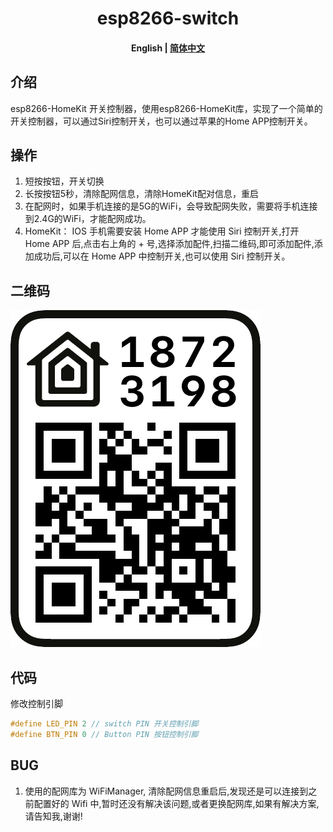 

<h1 align="center">esp8266-switch</h1>
<h4 align="center"><strong>English</strong> | <a href="https://github.com/tiny-craft/tiny-rdm/blob/main/README_zh.md">
简体中文</a></h4>

## 介绍
esp8266-HomeKit 开关控制器，使用esp8266-HomeKit库，实现了一个简单的开关控制器，可以通过Siri控制开关，也可以通过苹果的Home APP控制开关。


## 操作
1. 短按按钮，开关切换
2. 长按按钮5秒，清除配网信息，清除HomeKit配对信息，重启
3. 在配网时，如果手机连接的是5G的WiFi，会导致配网失败，需要将手机连接到2.4G的WiFi，才能配网成功。
4. HomeKit： IOS 手机需要安装 Home APP 才能使用 Siri 控制开关,打开 Home APP 后,点击右上角的 + 号,选择添加配件,扫描二维码,即可添加配件,添加成功后,可以在 Home APP 中控制开关,也可以使用 Siri 控制开关。
   
## 二维码
![二维码](/qrcode.png)</div>



## 代码
修改控制引脚
```c
#define LED_PIN 2 // switch PIN 开关控制引脚
#define BTN_PIN 0 // Button PIN 按钮控制引脚
```

## BUG
1. 使用的配网库为 WiFiManager, 清除配网信息重启后,发现还是可以连接到之前配置好的 Wifi 中,暂时还没有解决该问题,或者更换配网库,如果有解决方案,请告知我,谢谢!
